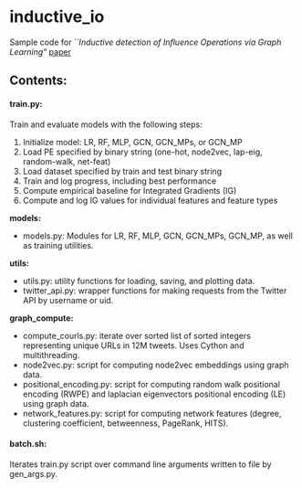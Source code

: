 # inductive_io

Sample code for _``Inductive detection of Influence Operations via Graph Learning"_ [paper](https://arxiv.org/abs/2305.16544)

## Contents:

#### train.py:   
Train and evaluate models with the following steps:
1. Initialize model: LR, RF, MLP, GCN, GCN_MPs, or GCN_MP
2. Load PE specified by binary string (one-hot, node2vec, lap-eig, random-walk, net-feat)
3. Load dataset specified by train and test binary string
4. Train and log progress, including best performance
5. Compute empirical baseline for Integrated Gradients (IG) 
6. Compute and log IG values for individual features and feature types

**models:**

* models.py: Modules for LR, RF, MLP, GCN, GCN_MPs, GCN_MP, as well as training utilities.
  
**utils:**

* utils.py: utility functions for loading, saving, and plotting data.
* twitter_api.py: wrapper functions for making requests from the Twitter API by username or uid.

**graph_compute:**

* compute_courls.py: iterate over sorted list of sorted integers representing unique URLs in 12M tweets. Uses Cython and multithreading. 
* node2vec.py: script for computing node2vec embeddings using graph data.
* positional_encoding.py: script for computing random walk positional encoding (RWPE) and laplacian eigenvectors positional encoding (LE) using graph data.
* network_features.py: script for computing network features (degree, clustering coefficient, betweenness, PageRank, HITS).

#### batch.sh: 

Iterates train.py script over command line arguments written to file by gen_args.py.
